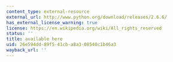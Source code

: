 ```yaml
---
content_type: external-resource
external_url: http://www.python.org/download/releases/2.6.6/
has_external_license_warning: true
license: https://en.wikipedia.org/wiki/All_rights_reserved
status: ''
title: available here
uid: 26e594dd-89f5-41cb-a8a3-08540c1b46a3
wayback_url: ''
---
```

